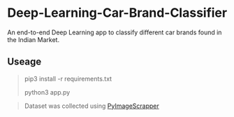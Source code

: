# Deep-Learning-Car-Brand-Classifier
An end-to-end Deep Learning app to classify different car brands found in the Indian Market.

## Useage
> pip3 install -r requirements.txt
>
> python3 app.py

> Dataset was collected using [PyImageScrapper](https://github.com/Sripaad/pyImageScrapper) 
